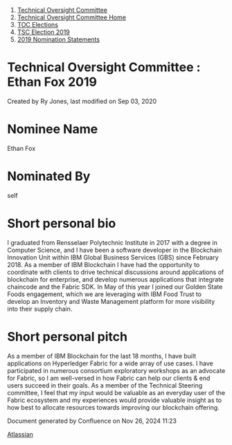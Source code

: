 1. [Technical Oversight Committee](index.html)
2. [Technical Oversight Committee Home](Technical-Oversight-Committee-Home_21430274.html)
3. [TOC Elections](TOC-Elections_21448771.html)
4. [TSC Election 2019](TSC-Election-2019_21434240.html)
5. [2019 Nomination Statements](2019-Nomination-Statements_21448772.html)

# Technical Oversight Committee : Ethan Fox 2019

Created by Ry Jones, last modified on Sep 03, 2020

# Nominee Name

Ethan Fox

# Nominated By

self

# Short personal bio

I graduated from Rensselaer Polytechnic Institute in 2017 with a degree in Computer Science, and I have been a software developer in the Blockchain Innovation Unit within IBM Global Business Services (GBS) since February 2018. As a member of IBM Blockchain I have had the opportunity to coordinate with clients to drive technical discussions around applications of blockchain for enterprise, and develop numerous applications that integrate chaincode and the Fabric SDK. In May of this year I joined our Golden State Foods engagement, which we are leveraging with IBM Food Trust to develop an Inventory and Waste Management platform for more visibility into their supply chain.

# Short personal pitch

As a member of IBM Blockchain for the last 18 months, I have built applications on Hyperledger Fabric for a wide array of use cases. I have participated in numerous consortium exploratory workshops as an advocate for Fabric, so I am well-versed in how Fabric can help our clients &amp; end users succeed in their goals. As a member of the Technical Steering committee, I feel that my input would be valuable as an everyday user of the Fabric ecosystem and my experiences would provide valuable insight as to how best to allocate resources towards improving our blockchain offering.

Document generated by Confluence on Nov 26, 2024 11:23

[Atlassian](http://www.atlassian.com/)
